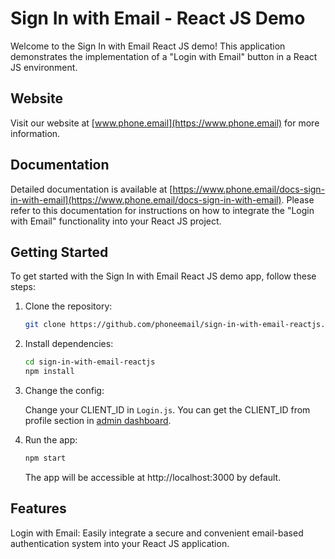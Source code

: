 # Sign In with Email - React JS Demo

Welcome to the Sign In with Email React JS demo! This application demonstrates the implementation of a "Login with Email" button in a React JS environment.

## Website

Visit our website at [www.phone.email](https://www.phone.email) for more information.

## Documentation

Detailed documentation is available at [https://www.phone.email/docs-sign-in-with-email](https://www.phone.email/docs-sign-in-with-email). Please refer to this documentation for instructions on how to integrate the "Login with Email" functionality into your React JS project.

## Getting Started

To get started with the Sign In with Email React JS demo app, follow these steps:

1. Clone the repository:

   ```bash
   git clone https://github.com/phoneemail/sign-in-with-email-reactjs.git
   ```
   
2. Install dependencies:
    ```bash
    cd sign-in-with-email-reactjs
    npm install
    ```

3. Change the config:

    Change your CLIENT_ID in `Login.js`. You can get the CLIENT_ID from profile section in [admin dashboard](https://admin.phone.email).  

4. Run the app:

    ```bash
    npm start
    ```
    The app will be accessible at http://localhost:3000 by default.

## Features

Login with Email: Easily integrate a secure and convenient email-based authentication system into your React JS application. 




